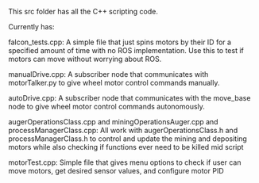 This src folder has all the C++ scripting code.

Currently has:

falcon_tests.cpp:
  A simple file that just spins motors by their ID for a specified amount of time with 
  no ROS implementation. Use this to test if motors can move without worrying about ROS.

manualDrive.cpp:
  A subscriber node that communicates with motorTalker.py to 
  give wheel motor control commands manually.

autoDrive.cpp:
  A subscriber node that communicates with the move_base node to
  give wheel motor control commands autonomously. 

augerOperationsClass.cpp and miningOperationsAuger.cpp and processManagerClass.cpp:
  All work with augerOperationsClass.h and processManagerClass.h to control and update the mining and depositing
  motors while also checking if functions ever need to be killed mid script

motorTest.cpp:
  Simple file that gives menu options to check if user can move motors, get desired sensor values, and configure motor PID